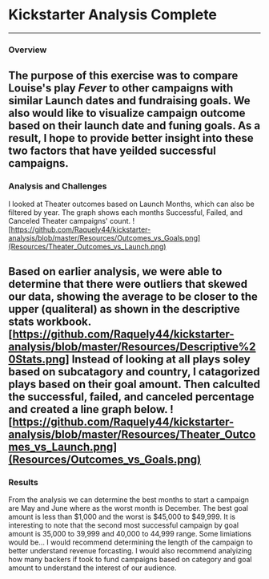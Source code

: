 # Kickstarter Analysis Complete
---
### Overview
The purpose of this exercise was to compare Louise's play *Fever* to other campaigns with similar Launch dates and fundraising goals. We also would like to visualize campaign outcome based on their launch date and funing goals. As a result, I hope to provide better insight into these two factors that have yeilded successful campaigns.
---
### Analysis and Challenges
I looked at Theater outcomes based on Launch Months, which can also be filtered by year. The graph shows each months Successful, Failed, and Canceled Theater campaigns' count. 
![https://github.com/Raquely44/kickstarter-analysis/blob/master/Resources/Outcomes_vs_Goals.png](Resources/Theater_Outcomes_vs_Launch.png)

Based on earlier analysis, we were able to determine that there were outliers that skewed our data, showing the average to be closer to the upper (qualiteral) as shown in the descriptive stats workbook. [https://github.com/Raquely44/kickstarter-analysis/blob/master/Resources/Descriptive%20Stats.png] Instead of looking at all plays soley based on subcatagory and country, I catagorized plays based on their goal amount. Then calculted the successful, failed, and canceled percentage and created a line graph below.
![https://github.com/Raquely44/kickstarter-analysis/blob/master/Resources/Theater_Outcomes_vs_Launch.png](Resources/Outcomes_vs_Goals.png)
---
### Results
From the analysis we can determine the best months to start a campaign are May and June where as the worst month is December. The best goal amount is less than $1,000 and the worst is $45,000 to $49,999. It is interesting to note that the second most successful campaign by goal amount is 35,000 to 39,999 and 40,000 to 44,999 range. Some limiations would be...
I would recommend determining the length of the campaign to better understand revenue forcasting. I would also recommend analyizing how many backers if took to fund campaigns based on category and goal amount to understand the interest of our audience. 
